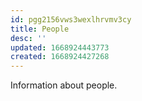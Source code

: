 ```yaml
---
id: pgg2156vws3wexlhrvmv3cy
title: People
desc: ''
updated: 1668924443773
created: 1668924427268
---
```


Information about people.
